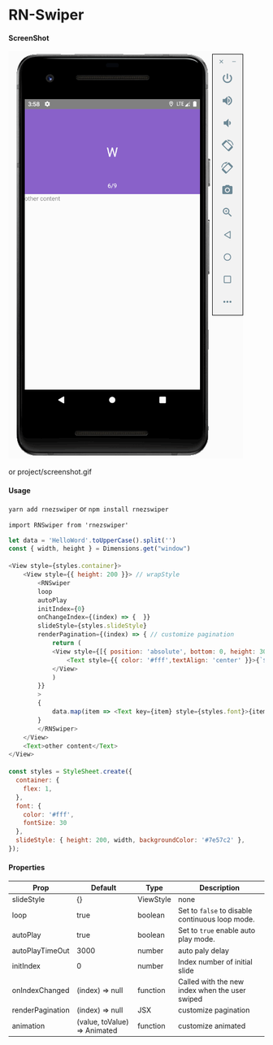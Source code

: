 # RN-Swiper

#### ScreenShot
![image](https://github.com/CQKM/RN-Swiper/blob/master/screenshot.gif)

or
project/screenshot.gif


#### Usage

`yarn add rnezswiper` or `npm install rnezswiper`

`import RNSwiper from 'rnezswiper'`

```javascript
let data = 'HelloWord'.toUpperCase().split('')
const { width, height } = Dimensions.get("window")

<View style={styles.container}>
    <View style={{ height: 200 }}> // wrapStyle
        <RNSwiper
        loop
        autoPlay
        initIndex={0}
        onChangeIndex={(index) => {  }}
        slideStyle={styles.slideStyle}
        renderPagination={(index) => { // customize pagination
            return (
            <View style={[{ position: 'absolute', bottom: 0, height: 30, width, left: 0,zIndex: 1 }]}>
                <Text style={{ color: '#fff',textAlign: 'center' }}>{`${index + 1}/${data.length}`}</Text>
            </View>
            )
        }}
        >
        {
            data.map(item => <Text key={item} style={styles.font}>{item}</Text>)
        }
        </RNSwiper>
    </View>
    <Text>other content</Text>
</View>

const styles = StyleSheet.create({
  container: {
    flex: 1,
  },
  font: {
    color: '#fff',
    fontSize: 30
  },
  slideStyle: { height: 200, width, backgroundColor: '#7e57c2' },
});

```
#### Properties

Prop | Default | Type | Description
-|-|-|-
slideStyle | {} | ViewStyle | none
loop | true | boolean | Set to `false` to disable continuous loop mode.
autoPlay | true | boolean | Set to `true` enable auto play mode.
autoPlayTimeOut | 3000 | number | auto paly delay
initIndex | 0 | number | Index number of initial slide
onIndexChanged | (index) => null | function | Called with the new index when the user swiped
renderPagination | (index) => null | JSX | customize pagination
animation | (value, toValue) => Animated  | function | customize animated
